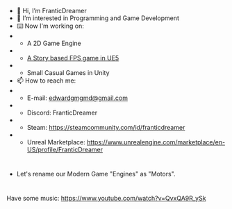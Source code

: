 - 👋 Hi, I’m FranticDreamer
- 👀 I’m interested in Programming and Game Development
- ⌨️ Now I'm working on:
- - A 2D Game Engine
- - [A Story based FPS game in UE5](https://store.steampowered.com/app/1353210/CAPITAL/)
- - Small Casual Games in Unity
- 📫 How to reach me:
- - E-mail: edwardgmgmd@gmail.com
- - Discord: FranticDreamer
- - Steam: https://steamcommunity.com/id/franticdreamer
- - Unreal Marketplace: https://www.unrealengine.com/marketplace/en-US/profile/FranticDreamer
# 
- Let's rename our Modern Game "Engines" as "Motors".
#
Have some music: https://www.youtube.com/watch?v=QvxQA9R_ySk
